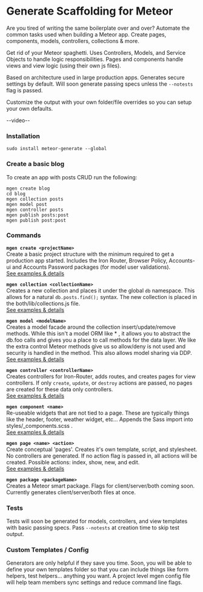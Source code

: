# Generate Scaffolding for Meteor

Are you tired of writing the same boilerplate over and over?  Automate the common tasks used when building a Meteor app. Create pages, components, models, controllers, collections & more. 

Get rid of your Meteor spaghetti. Uses Controllers, Models, and Service Objects to handle logic responsibilities. Pages and components handle views and view logic (using their own js files).

Based on architecture used in large production apps. Generates secure settings by default. Will soon generate passing specs unless the `--notests` flag is passed.

Customize the output with your own folder/file overrides so you can setup your own defaults.

--video--


### Installation
`sudo install meteor-generate --global`  


### Create a basic blog

To create an app with posts CRUD run the following:

`mgen create blog`  
`cd blog`  
`mgen collection posts`  
`mgen model post`  
`mgen controller posts`  
`mgen publish posts:post`  
`mgen publish post:post`  


### Commands

**`mgen create <projectName>`**  
Create a basic project structure with the minimum required to get a production app started. Includes the Iron Router, Browser Policy, Accounts-ui and Accounts Password packages (for model user validations).  
[See examples & details](http://foo)

**`mgen collection <collectionName>`**  
Creates a new collection and places it under the global `db` namespace. This allows for a natural `db.posts.find();` syntax. The new collection is placed in the both/lib/collections.js file.  
[See examples & details](http://foo)

**`mgen model <modelName>`**  
Creates a model facade around the collection insert/update/remove methods. While this isn't a model ORM like * , it allows you to abstract the db.foo calls and gives you a place to call methods for the data layer. We like the extra control Meteor methods give us so allow/deny is not used and security is handled in the method. This also allows model sharing via DDP.  
[See examples & details](http://foo)

**`mgen controller <controllerName>`**  
 Creates controllers for Iron-Router, adds routes, and creates pages for view controllers. If only `create`, `update`, or `destroy` actions are passed, no pages are created for these data only controllers.  
[See examples & details](http://foo)

**`mgen component <name>`**  
Re-useable widgets that are not tied to a page. These are typically things like the header, footer, weather widget, etc... Appends the Sass import into styles/_components.scss .  
[See examples & details](http://foo)

**`mgen page <name> <action>`**  
Create conceptual 'pages'. Creates it's own template, script, and stylesheet. No controllers are generated. If no action flag is passed in, all actions will be created. Possible actions: index, show, new, and edit.  
[See examples & details](http://foo)

**`mgen package <packageName>`**  
 Creates a Meteor smart package. Flags for client/server/both coming soon. Currently generates client/server/both files at once.

### Tests

Tests will soon be generated for models, controllers, and view templates with basic passing specs. Pass `--notests` at creation time to skip test output.

### Custom Templates / Config
Generators are only helpful if they save you time. Soon, you will be able to define your own templates folder so that you can include things like form helpers, test helpers... anything you want. A project level mgen config file will help team members sync settings and reduce command line flags.


